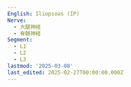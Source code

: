 ```yaml
---
English: Iliopsoas (IP)
Nerve:
  - 大腿神経
  - 脊髄神経
Segment:
  - L1
  - L2
  - L3
lastmod: '2025-03-08'
last_edited: 2025-02-27T00:00:00.000Z
---
```



